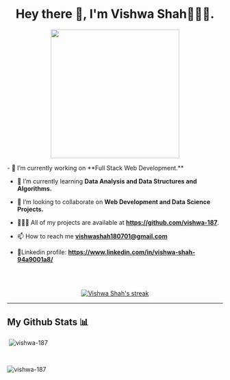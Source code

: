 
<h1 align="center">Hey there 👋, I'm Vishwa Shah👩🏽‍💻.</h1>
<p align = "center">
<img align ="center" height= "300" width = "300" src= "https://cdn.dribbble.com/users/2238041/screenshots/4763918/working.gif">
</p>
- 🔭 I’m currently working on **Full Stack Web Development.**

- 🌱 I’m currently learning **Data Analysis and Data Structures and Algorithms.**

- 👯 I’m looking to collaborate on **Web Development and Data Science Projects.**

- 👩🏽‍💻 All of my projects are available at **https://github.com/vishwa-187**.

- 📫 How to reach me **vishwashah180701@gmail.com**

- 🎫Linkedin profile: **https://www.linkedin.com/in/vishwa-shah-94a9001a8/**
<br>
<!-- 
  <p><a href="https://www.linkedin.com/in/vishwa-shah-94a9001a8/" rel="nofollow"><img src="https://camo.githubusercontent.com/162001cc0747178f47ced6e40de0cd16e375beb9b5fbca4ea3d520ecca78cd85/68747470733a2f2f696d672e69636f6e73382e636f6d2f666c75656e742f34382f3030303030302f6c696e6b6564696e2e706e67" data-canonical-src="https://img.icons8.com/fluent/48/000000/linkedin.png" style="max-width:100%;"></a>
 <a href="https://www.hackerrank.com/vss187001" rel="nofollow"><img src="https://github.com/vishwa-187/vishwa-187/blob/main/hackkerank.png " style="max-width:20%;"></a>
  <a href="https://leetcode.com/vishwa-187/" rel="nofollow"><img src="https://github.com/vishwa-187/vishwa-187/blob/main/leetcode.png" style="max-width:100%;"></a>  
 <a href="https://www.codechef.com/users/vishwa_shah18" rel="nofollow"><img src="https://github.com/vishwa-187/vishwa-187/blob/main/codechef.png" style="max-width:100%;"></a> 
</p> -->

<br>

<p align="center">
    <a href="https://github.com/github-readme-streak-stats">
        <img title="🔥 Get streak stats for your profile at git.io/streak-stats" alt="Vishwa Shah's streak" src="https://github-readme-streak-stats.herokuapp.com/?user=vishwa-187&theme=dark" data-canonical-src="https://github-readme-streak-stats.herokuapp.com/?user=vishwa-187&amp;theme=black-ice&amp;hide_border=true&amp;stroke=0000&amp;background=060A0CD0" style="max-width: 100%;">
    </a>
</p>

<hr>
<h2> My Github Stats 📊</h2>
<p align = ""center>&nbsp;<img align="center" src="https://github-readme-stats.vercel.app/api?username=vishwa-187&theme=vision-friendly-dark&show_icons=true&locale=en" style="max-width: 100%;" alt="vishwa-187" /></p>
<br>

<p><img align="center" src="https://github-readme-stats.vercel.app/api/top-langs?username=vishwa-187&show_icons=true&locale=en&theme=dark&layout=compact" alt="vishwa-187" /></p>
<br>

  
